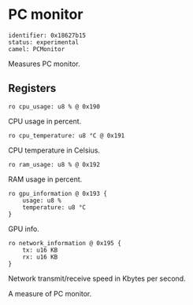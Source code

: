 # PC monitor

    identifier: 0x18627b15
    status: experimental
    camel: PCMonitor

Measures PC monitor.

## Registers

    ro cpu_usage: u8 % @ 0x190

CPU usage in percent.

    ro cpu_temperature: u8 °C @ 0x191

CPU temperature in Celsius.

    ro ram_usage: u8 % @ 0x192

RAM usage in percent.

    ro gpu_information @ 0x193 {
        usage: u8 %
        temperature: u8 °C
    }

GPU info.

    ro network_information @ 0x195 {
        tx: u16 KB
        rx: u16 KB
    }

Network transmit/receive speed in Kbytes per second.

A measure of PC monitor.
